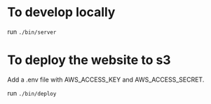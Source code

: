 To develop locally
===
run `./bin/server`

To deploy the website to s3
===
Add a .env file with AWS_ACCESS_KEY and AWS_ACCESS_SECRET.

run `./bin/deploy`
